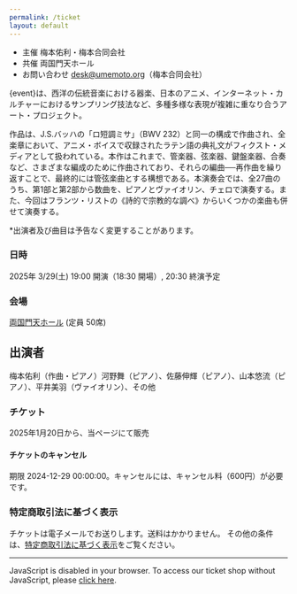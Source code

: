 ```yaml
---
permalink: /ticket
layout: default
---
```


- 主催 梅本佑利・梅本合同会社
- 共催 両国門天ホール
- お問い合わせ desk@umemoto.org（梅本合同会社）

 {event}は、西洋の伝統音楽における器楽、日本のアニメ、インターネット・カルチャーにおけるサンプリング技法など、多種多様な表現が複雑に重なり合うアート・プロジェクト。

作品は、J.S.バッハの「ロ短調ミサ」（BWV 232）と同一の構成で作曲され、全楽章において、アニメ・ボイスで収録されたラテン語の典礼文がフィクスト・メディアとして扱われている。本作はこれまで、管楽器、弦楽器、鍵盤楽器、合奏など、さまざまな編成のために作曲されており、それらの編曲──再作曲を繰り返すことで、最終的には管弦楽曲とする構想である。本演奏会では、全27曲のうち、第1部と第2部から数曲を、ピアノとヴァイオリン、チェロで演奏する。また、今回はフランツ・リストの《詩的で宗教的な調べ》からいくつかの楽曲も併せて演奏する。

*出演者及び曲目は予告なく変更することがあります。

### 日時
 2025年 3/29(土) 19:00 開演（18:30 開場）, 20:30 終演予定
### 会場
[両国門天ホール](https://maps.app.goo.gl/1Ne1HL9wUypQHq8u5) (定員 50席)

## 出演者
梅本佑利（作曲・ピアノ）河野舞（ピアノ）、佐藤伸輝（ピアノ）、山本悠流（ピアノ）、平井美羽（ヴァイオリン）、その他

### チケット
2025年1月20日から、当ページにて販売

#### チケットのキャンセル
期限 2024-12-29 00:00:00。キャンセルには、キャンセル料（600円）が必要です。

### 特定商取引法に基づく表示
チケットは電子メールでお送りします。送料はかかりません。
その他の条件は、[特定商取引法に基づく表示](/tokushoho)をご覧ください。

<HR />

<div class="pretix-widget-compat" event="https://ticket.umemoto.org/20250329/" single-item-select="button"></div>
<noscript>
   <div class="pretix-widget">
        <div class="pretix-widget-info-message">
                JavaScript is disabled in your browser. To access our ticket shop without JavaScript, please <a target="_blank" rel="noopener" href="https://ticket.umemoto.org/20250329/">click here</a>.
                </div>
    </div>
</noscript>
